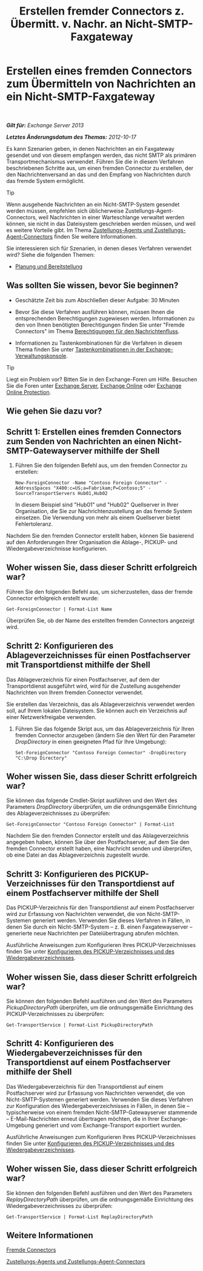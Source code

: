 ﻿---
title: 'Erstellen fremder Connectors z. Übermitt. v. Nachr. an Nicht-SMTP-Faxgateway'
TOCTitle: Erstellen eines fremden Connectors zum Übermitteln von Nachrichten an ein Nicht-SMTP-Faxgateway
ms:assetid: 589db487-3c4c-409a-92e3-c78dd8f639b6
ms:mtpsurl: https://technet.microsoft.com/de-de/library/JJ710163(v=EXCHG.150)
ms:contentKeyID: 50475738
ms.date: 04/24/2018
mtps_version: v=EXCHG.150
ms.translationtype: HT
---

# Erstellen eines fremden Connectors zum Übermitteln von Nachrichten an ein Nicht-SMTP-Faxgateway

 

_**Gilt für:** Exchange Server 2013_

_**Letztes Änderungsdatum des Themas:** 2012-10-17_

Es kann Szenarien geben, in denen Nachrichten an ein Faxgateway gesendet und von diesem empfangen werden, das nicht SMTP als primären Transportmechanismus verwendet. Führen Sie die in diesem Verfahren beschriebenen Schritte aus, um einen fremden Connector zu erstellen, der den Nachrichtenversand an das und den Empfang von Nachrichten durch das fremde System ermöglicht.


> [!TIP]
> Wenn ausgehende Nachrichten an ein Nicht-SMTP-System gesendet werden müssen, empfehlen sich üblicherweise Zustellungs-Agent-Connectors, weil Nachrichten in einer Warteschlange verwaltet werden können, sie nicht in das Dateisystem geschrieben werden müssen, und weil es weitere Vorteile gibt. Im Thema <A href="delivery-agents-and-delivery-agent-connectors-exchange-2013-help.md">Zustellungs-Agents und Zustellungs-Agent-Connectors</A> finden Sie weitere Informationen.



Sie interessieren sich für Szenarien, in denen dieses Verfahren verwendet wird? Siehe die folgenden Themen:

  - [Planung und Bereitstellung](planning-and-deployment-for-exchange-2013-installation-instructions.md)

## Was sollten Sie wissen, bevor Sie beginnen?

  - Geschätzte Zeit bis zum Abschließen dieser Aufgabe: 30 Minuten

  - Bevor Sie diese Verfahren ausführen können, müssen Ihnen die entsprechenden Berechtigungen zugewiesen werden. Informationen zu den von Ihnen benötigten Berechtigungen finden Sie unter "Fremde Connectors" im Thema [Berechtigungen für den Nachrichtenfluss](mail-flow-permissions-exchange-2013-help.md).

  - Informationen zu Tastenkombinationen für die Verfahren in diesem Thema finden Sie unter [Tastenkombinationen in der Exchange-Verwaltungskonsole](keyboard-shortcuts-in-the-exchange-admin-center-exchange-online-protection-help.md).


> [!TIP]
> Liegt ein Problem vor? Bitten Sie in den Exchange-Foren um Hilfe. Besuchen Sie die Foren unter <A href="https://go.microsoft.com/fwlink/p/?linkid=60612">Exchange Server</A>, <A href="https://go.microsoft.com/fwlink/p/?linkid=267542">Exchange Online</A> oder <A href="https://go.microsoft.com/fwlink/p/?linkid=285351">Exchange Online Protection</A>.



## Wie gehen Sie dazu vor?

## Schritt 1: Erstellen eines fremden Connectors zum Senden von Nachrichten an einen Nicht-SMTP-Gatewayserver mithilfe der Shell

1.  Führen Sie den folgenden Befehl aus, um den fremden Connector zu erstellen:
    
        New-ForeignConnector -Name "Contoso Foreign Connector" -AddressSpaces "X400:c=US;a=Fabrikam;P=Contoso;5" -SourceTransportServers Hub01,Hub02
    
    In diesem Beispiel sind "Hub01" und "Hub02" Quellserver in Ihrer Organisation, die Sie zur Nachrichtenzustellung an das fremde System einsetzen. Die Verwendung von mehr als einem Quellserver bietet Fehlertoleranz.

Nachdem Sie den fremden Connector erstellt haben, können Sie basierend auf den Anforderungen Ihrer Organisation die Ablage-, PICKUP- und Wiedergabeverzeichnisse konfigurieren.

## Woher wissen Sie, dass dieser Schritt erfolgreich war?

Führen Sie den folgenden Befehl aus, um sicherzustellen, dass der fremde Connector erfolgreich erstellt wurde:

    Get-ForeignConnector | Format-List Name

Überprüfen Sie, ob der Name des erstellten fremden Connectors angezeigt wird.

## Schritt 2: Konfigurieren des Ablageverzeichnisses für einen Postfachserver mit Transportdienst mithilfe der Shell

Das Ablageverzeichnis für einen Postfachserver, auf dem der Transportdienst ausgeführt wird, wird für die Zustellung ausgehender Nachrichten von Ihrem fremden Connector verwendet.

Sie erstellen das Verzeichnis, das als Ablageverzeichnis verwendet werden soll, auf Ihrem lokalen Dateisystem. Sie können auch ein Verzeichnis auf einer Netzwerkfreigabe verwenden.

1.  Führen Sie das folgende Skript aus, um das Ablageverzeichnis für Ihren fremden Connector anzugeben (ändern Sie den Wert für den Parameter *DropDirectory* in einen geeigneten Pfad für Ihre Umgebung):
    
        Set-ForeignConnector "Contoso Foreign Connector" -DropDirectory "C:\Drop Directory"

## Woher wissen Sie, dass dieser Schritt erfolgreich war?

Sie können das folgende Cmdlet-Skript ausführen und den Wert des Parameters *DropDirectory* überprüfen, um die ordnungsgemäße Einrichtung des Ablageverzeichnisses zu überprüfen:

    Get-ForeignConnector "Contoso Foreign Connector" | Format-List

Nachdem Sie den fremden Connector erstellt und das Ablageverzeichnis angegeben haben, können Sie über den Postfachserver, auf dem Sie den fremden Connector erstellt haben, eine Nachricht senden und überprüfen, ob eine Datei an das Ablageverzeichnis zugestellt wurde.

## Schritt 3: Konfigurieren des PICKUP-Verzeichnisses für den Transportdienst auf einem Postfachserver mithilfe der Shell

Das PICKUP-Verzeichnis für den Transportdienst auf einem Postfachserver wird zur Erfassung von Nachrichten verwendet, die von Nicht-SMTP-Systemen generiert werden. Verwenden Sie dieses Verfahren in Fällen, in denen Sie durch ein Nicht-SMTP-System – z. B. einen Faxgatewayserver – generierte neue Nachrichten per Dateiübertragung abrufen möchten.

Ausführliche Anweisungen zum Konfigurieren Ihres PICKUP-Verzeichnisses finden Sie unter [Konfigurieren des PICKUP-Verzeichnisses und des Wiedergabeverzeichnisses](configure-the-pickup-directory-and-the-replay-directory-exchange-2013-help.md).

## Woher wissen Sie, dass dieser Schritt erfolgreich war?

Sie können den folgenden Befehl ausführen und den Wert des Parameters *PickupDirectoryPath* überprüfen, um die ordnungsgemäße Einrichtung des PICKUP-Verzeichnisses zu überprüfen:

    Get-TransportService | Format-List PickupDirectoryPath

## Schritt 4: Konfigurieren des Wiedergabeverzeichnisses für den Transportdienst auf einem Postfachserver mithilfe der Shell

Das Wiedergabeverzeichnis für den Transportdienst auf einem Postfachserver wird zur Erfassung von Nachrichten verwendet, die von Nicht-SMTP-Systemen generiert werden. Verwenden Sie dieses Verfahren zur Konfiguration des Wiedergabeverzeichnisses in Fällen, in denen Sie – typischerweise von einem fremden Nicht-SMTP-Gatewayserver stammende – E-Mail-Nachrichten erneut übertragen möchten, die in Ihrer Exchange-Umgebung generiert und vom Exchange-Transport exportiert wurden.

Ausführliche Anweisungen zum Konfigurieren Ihres PICKUP-Verzeichnisses finden Sie unter [Konfigurieren des PICKUP-Verzeichnisses und des Wiedergabeverzeichnisses](configure-the-pickup-directory-and-the-replay-directory-exchange-2013-help.md).

## Woher wissen Sie, dass dieser Schritt erfolgreich war?

Sie können den folgenden Befehl ausführen und den Wert des Parameters *ReplayDirectoryPath* überprüfen, um die ordnungsgemäße Einrichtung des Wiedergabeverzeichnisses zu überprüfen:

    Get-TransportService | Format-List ReplayDirectoryPath

## Weitere Informationen

[Fremde Connectors](foreign-connectors-exchange-2013-help.md)

[Zustellungs-Agents und Zustellungs-Agent-Connectors](delivery-agents-and-delivery-agent-connectors-exchange-2013-help.md)

